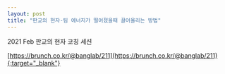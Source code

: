 ```yaml
---
layout: post
title: "판교의 현자-팀 에너지가 떨어졌을때 끌어올리는 방법"
---
```


2021 Feb 판교의 현자 코칭 세션

[https://brunch.co.kr/@banglab/211](https://brunch.co.kr/@banglab/211){:target="_blank"}    
